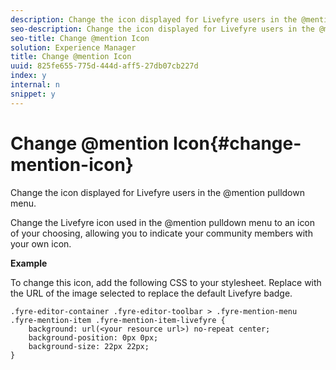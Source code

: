 ```yaml
---
description: Change the icon displayed for Livefyre users in the @mention pulldown menu.
seo-description: Change the icon displayed for Livefyre users in the @mention pulldown menu.
seo-title: Change @mention Icon
solution: Experience Manager
title: Change @mention Icon
uuid: 825fe655-775d-444d-aff5-27db07cb227d
index: y
internal: n
snippet: y
---
```


# Change @mention Icon{#change-mention-icon}

Change the icon displayed for Livefyre users in the @mention pulldown menu.

Change the Livefyre icon used in the @mention pulldown menu to an icon of your choosing, allowing you to indicate your community members with your own icon.

**Example**

To change this icon, add the following CSS to your stylesheet. Replace ***<your resource url>*** with the URL of the image selected to replace the default Livefyre badge.

```
.fyre-editor-container .fyre-editor-toolbar > .fyre-mention-menu .fyre-mention-item .fyre-mention-item-livefyre { 
    background: url(<your resource url>) no-repeat center; 
    background-position: 0px 0px; 
    background-size: 22px 22px; 
}
```

